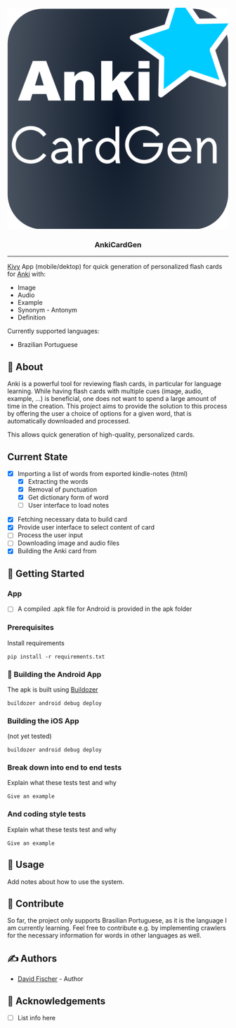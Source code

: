 ![GitHub Logo](assets/AnkiCardGen.png)

<h3 align="center">AnkiCardGen</h3>

<!--
<div align="center">

  [![Status](https://img.shields.io/badge/status-active-success.svg)]() 
  [![GitHub Issues](https://img.shields.io/github/issues/kylelobo/The-Documentation-Compendium.svg)](https://github.com/kylelobo/The-Documentation-Compendium/issues)
  [![GitHub Pull Requests](https://img.shields.io/github/issues-pr/kylelobo/The-Documentation-Compendium.svg)](https://github.com/kylelobo/The-Documentation-Compendium/pulls)
  [![License](https://img.shields.io/badge/license-MIT-blue.svg)](/LICENSE)

</div>
-->
---
[Kivy](https://kivy.org/) App (mobile/dektop) for quick generation of personalized flash cards for [Anki](https://apps.ankiweb.net/) with:
* Image
* Audio
* Example
* Synonym - Antonym
* Definition
 
Currently supported languages:
* Brazilian Portuguese


## 🧐 About 
Anki is a powerful tool for reviewing flash cards, in particular for language learning.
While having flash cards with multiple cues (image, audio, example, ...) is beneficial, one does not want to spend a
large amount of time in the creation. This project aims to provide the solution to this process
by offering the user a choice of options for a given word, that is automatically downloaded and processed.

This allows quick generation of high-quality, personalized cards.

## Current State

* [x] Importing a list of words from exported kindle-notes (html)
    -[x] Extracting the words
    -[x] Removal of punctuation
    -[x] Get dictionary form of word
    -[ ] User interface to load notes
-[x] Fetching necessary data to build card
-[x] Provide user interface to select content of card
-[ ] Process the user input
-[ ] Downloading image and audio files
-[x] Building the Anki card from 

## 🏁 Getting Started 

### App
<!-- TODO: Add apk file-->
-[ ] A compiled .apk file for Android is provided in the apk folder

### Prerequisites

Install requirements
```
pip install -r requirements.txt
```



### 🔧 Building the Android App
The apk is built using [Buildozer](https://buildozer.readthedocs.io/en/latest/)
```
buildozer android debug deploy
```

### Building the iOS App
(not yet tested)
```
buildozer android debug deploy
```


### Break down into end to end tests
Explain what these tests test and why

```
Give an example
```

### And coding style tests
Explain what these tests test and why

```
Give an example
```

## 🎈 Usage 
Add notes about how to use the system.

## 🚀 Contribute
So far, the project only supports Brasilian Portuguese, as it is the language I am currently learning.
Feel free to contribute e.g. by implementing crawlers for the necessary information for words in other languages as well.

## ✍️ Authors 
- [David Fischer](https://github.com/david-fischer) - Author

<!--
See also the list of [contributors](https://github.com/kylelobo/The-Documentation-Compendium/contributors) who participated in this project.
-->

## 🎉 Acknowledgements 

-[ ] List info here

